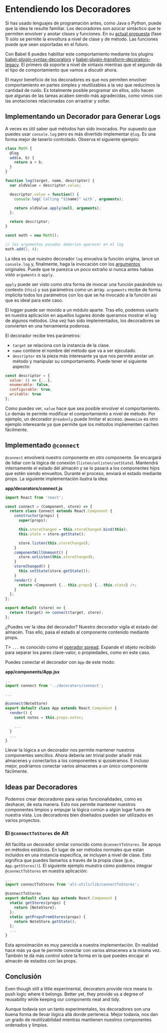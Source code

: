 # Entendiendo los Decoradores

Si has usado lenguajes de programación antes, como Java o Python, puede que la idea te resulte familiar. Los decoradores son azúcar sintáctico que te permiten envolver y anotar clases y funciones. En su [actual propuesta](https://github.com/wycats/javascript-decorators) (fase 1) sólo se permite la envoltura a nivel de clase y de método. Las funciones puede que sean soportadas en el futuro.

Con Babel 6 puedes habilitar este comportamiento mediante los plugins [babel-plugin-syntax-decorators](https://www.npmjs.com/package/babel-plugin-syntax-decorators) y [babel-plugin-transform-decorators-legacy](https://www.npmjs.com/package/babel-plugin-transform-decorators-legacy). El primero dá soporte a nivel de xintaxis mientras que el segundo dá el tipo de comportamiento que vamos a discutir ahora.

El mayor beneficio de los decoradores es que nos permiten envolver comportamiento en partes simples y reutilizables a la vez que reducimos la cantidad de ruido. Es totalmente posible programar sin ellos, sólo hacen que algunas de las tareas acaben siendo más agradecidas, como vimos con las anotaciones relacionadas con arrastrar y soltar.

## Implementando un Decorador para Generar Logs

A veces es útil saber qué métodos han sido invocados. Por supuesto que puedes usar `console.log` pero es más divertido implementar `@log`. Es una forma mejor de tanerlo controlado. Observa el siguiente ejemplo:

```javascript
class Math {
  @log
  add(a, b) {
    return a + b;
  }
}

function log(target, name, descriptor) {
  var oldValue = descriptor.value;

  descriptor.value = function() {
    console.log(`Calling "${name}" with`, arguments);

    return oldValue.apply(null, arguments);
  };

  return descriptor;
}

const math = new Math();

// los argumentos pasados deberían aparecer en el log
math.add(2, 4);
```

La idea es que nuestro decorador `log` envuelva la función origina, lance un `console.log` y, finalmente, haga la invocación con los [argumentos](https://developer.mozilla.org/en/docs/Web/JavaScript/Reference/Functions/arguments) originales. Puede que te parezca un poco extraño si nunca antes habías visto `arguments` o `apply`.

`apply` puede ser visto como otra forma de invocar una función pasándole su contexto (`this`) y sus parámetros como un array. `arguments` recibe de forma implícita todos los parámetros con los que se ha invocado a la función así que es ideal para este caso.

El logger puede ser movido a un módulo aparte. Tras ello, podemos usarlo en nuestra aplicación en aquellos lugares donde queramos mostrar el log de algunos métodos. Una vez han sido implementados, los decoradores se convierten en una herramienta poderosa.

El decorador recibe tres parámetros:

* `target` se relaciona con la instancia de la clase.
* `name` contiene el nombre del método que va a ser ejecutado.
* `descriptor` es la pieza más interesante ya que nos permite anotar un método y manipular su comportamiento. Puede tener el siguiente aspecto:

```javascript
const descriptor = {
  value: () => {...},
  enumerable: false,
  configurable: true,
  writable: true
};
```

Como puedes ver, `value` hace que sea posible envolver el comportamiento. Lo demás te permite modificar el comportamiento a nivel de método. Por ejemplo, un decorador `@readonly` puede limitar el acceso. `@memoize` es otro ejemplo interesante ya que permite que los métodos impliementen cacheo fácilmente.

## Implementado `@connect`

`@connect` envolverá nuestro componente en otro componente. Se encargará de lidiar con la lógica de conexión (`listen/unlisten/setState`). Mantendrá internamente el estado del almacén y se lo pasará a los componentes hijos que estén siendo envueltos. Durante el proceso, enviará el estado mediante props. La siguiente implementación ilustra la idea:

**app/decorators/connect.js**

```javascript
import React from 'react';

const connect = (Component, store) => {
  return class Connect extends React.Component {
    constructor(props) {
      super(props);

      this.storeChanged = this.storeChanged.bind(this);
      this.state = store.getState();

      store.listen(this.storeChanged);
    }
    componentWillUnmount() {
      store.unlisten(this.storeChanged);
    }
    storeChanged() {
      this.setState(store.getState());
    }
    render() {
      return <Component {...this.props} {...this.state} />;
    }
  };
};

export default (store) => {
  return (target) => connect(target, store);
};
```

¿Puedes ver la idea del decorador? Nuestro decorador vigila el estado del almacén. Tras ello, pasa el estado al componente contenido mediante props.

T> `...` es conocido como el [operador spread](https://github.com/sebmarkbage/ecmascript-rest-spread). Expande el objeto recibido para separar los pares clave-valor, o propiedades, como en este caso.

Puedes conectar el decorador con `App` de este modo:

**app/components/App.jsx**

```javascript
...
import connect from '../decorators/connect';

...

@connect(NoteStore)
export default class App extends React.Component {
  render() {
    const notes = this.props.notes;

    ...
  }
  ...
}
```

Llevar la lógica a un decorador nos permite mantener nuestros componentes sencillos. Ahora debería ser trivial poder añadir más almacenes y conectarlos a los componentes si quisiéramos. E incluso mejor, podriamos conectar varios almacenes a un único componente fácilmente.

## Ideas par Decoradores

Podemos crear decoradores para varias funcionalidades, como es deshacer, de esta manera. Esto nos permite mantener nuestros componentes limpios y empujar la lógica común a algún lugar fuera de nuestra vista. Los decoradores bien diseñados pueden ser utilizados en varios proyectos.

### El `@connectToStores` de Alt

Alt facilita un decorador similar conocido como `@connectToStores`. Se apoya en métodos estáticos. En lugar de ser métodos normales que están incluidos en una instancia específica, se incluyen a nivel de clase. Esto significa que puedes llamarlos a través de la propia clase (p.e., `App.getStores()`). El siguiente ejemplo muestra cómo podemos integrar `@connectToStores` en nuestra aplicación:

```javascript
...
import connectToStores from 'alt-utils/lib/connectToStores';

@connectToStores
export default class App extends React.Component {
  static getStores(props) {
    return [NoteStore];
  };
  static getPropsFromStores(props) {
    return NoteStore.getState();
  };
  ...
}
```

Esta aproximación es muy parecida a nuestra implementación. En realidad hace más ya que te permite conectar con varios almacenes a la misma vez. También te dá más control sobre la forma en la que puedes encajar el almacén de estados con las props.

## Conclusión

Even though still a little experimental, decorators provide nice means to push logic where it belongs. Better yet, they provide us a degree of reusability while keeping our components neat and tidy.

Aunque todavía son un tanto experimentales, los decoradores son una buena forma de llevar lógica allá donde perteneca. Mejor todavía, nos dan un grado de reutilizabilidad mientras mantienen nuestros componentes ordenados y limpios.
